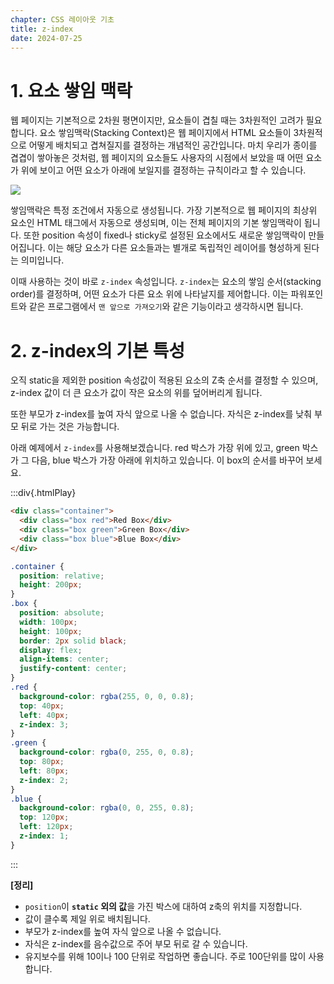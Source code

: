 ```yaml
---
chapter: CSS 레이아웃 기초
title: z-index
date: 2024-07-25
---
```


# 1. 요소 쌓임 맥락

웹 페이지는 기본적으로 2차원 평면이지만, 요소들이 겹칠 때는 3차원적인 고려가 필요합니다.
요소 쌓임맥락(Stacking Context)은 웹 페이지에서 HTML 요소들이 3차원적으로 어떻게 배치되고 겹쳐질지를 결정하는 개념적인 공간입니다. 마치 우리가 종이를 겹겹이 쌓아놓은 것처럼, 웹 페이지의 요소들도 사용자의 시점에서 보았을 때 어떤 요소가 위에 보이고 어떤 요소가 아래에 보일지를 결정하는 규칙이라고 할 수 있습니다.

![](/images/basecamp-html-css/chapter06/02-2.png)

쌓임맥락은 특정 조건에서 자동으로 생성됩니다. 가장 기본적으로 웹 페이지의 최상위 요소인 HTML 태그에서 자동으로 생성되며, 이는 전체 페이지의 기본 쌓임맥락이 됩니다. 또한 position 속성이 fixed나 sticky로 설정된 요소에서도 새로운 쌓임맥락이 만들어집니다. 이는 해당 요소가 다른 요소들과는 별개로 독립적인 레이어를 형성하게 된다는 의미입니다.

이때 사용하는 것이 바로 `z-index` 속성입니다. `z-index`는 요소의 쌓임 순서(stacking order)를 결정하며, 어떤 요소가 다른 요소 위에 나타날지를 제어합니다. 이는 파워포인트와 같은 프로그램에서 `맨 앞으로 가져오기`와 같은 기능이라고 생각하시면 됩니다.

# 2. z-index의 기본 특성

오직 static을 제외한 position 속성값이 적용된 요소의 Z축 순서를 결정할 수 있으며, z-index 값이 더 큰 요소가 값이 작은 요소의 위를 덮어버리게 됩니다.

또한 부모가 z-index를 높여 자식 앞으로 나올 수 없습니다. 자식은 z-index를 낮춰 부모 뒤로 가는 것은 가능합니다.

아래 예제에서 `z-index`를 사용해보겠습니다. red 박스가 가장 위에 있고, green 박스가 그 다음, blue 박스가 가장 아래에 위치하고 있습니다. 이 box의 순서를 바꾸어 보세요.

:::div{.htmlPlay}

```html
<div class="container">
  <div class="box red">Red Box</div>
  <div class="box green">Green Box</div>
  <div class="box blue">Blue Box</div>
</div>
```

```css
.container {
  position: relative;
  height: 200px;
}
.box {
  position: absolute;
  width: 100px;
  height: 100px;
  border: 2px solid black;
  display: flex;
  align-items: center;
  justify-content: center;
}
.red {
  background-color: rgba(255, 0, 0, 0.8);
  top: 40px;
  left: 40px;
  z-index: 3;
}
.green {
  background-color: rgba(0, 255, 0, 0.8);
  top: 80px;
  left: 80px;
  z-index: 2;
}
.blue {
  background-color: rgba(0, 0, 255, 0.8);
  top: 120px;
  left: 120px;
  z-index: 1;
}
```

:::

**[정리]**

- `position`이 **`static` 외의 값**을 가진 박스에 대하여 z축의 위치를 지정합니다.
- 값이 클수록 제일 위로 배치됩니다.
- 부모가 z-index를 높여 자식 앞으로 나올 수 없습니다.
- 자식은 z-index를 음수값으로 주어 부모 뒤로 갈 수 있습니다.
- 유지보수를 위해 10이나 100 단위로 작업하면 좋습니다. 주로 100단위를 많이 사용합니다.
